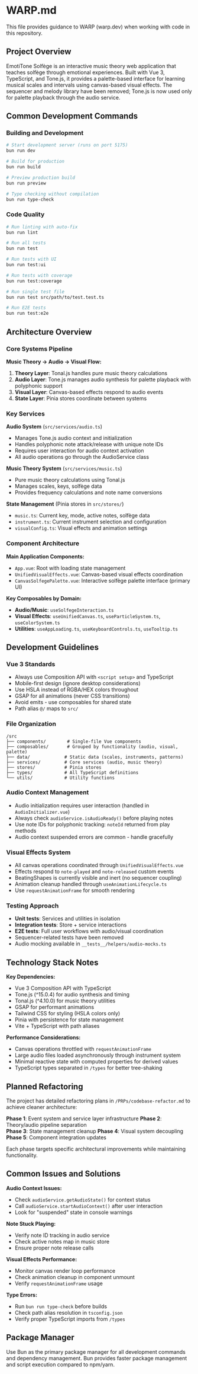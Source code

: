 # WARP.md

This file provides guidance to WARP (warp.dev) when working with code in this repository.

## Project Overview

EmotiTone Solfège is an interactive music theory web application that teaches solfège through emotional experiences. Built with Vue 3, TypeScript, and Tone.js, it provides a palette-based interface for learning musical scales and intervals using canvas-based visual effects. The sequencer and melody library have been removed; Tone.js is now used only for palette playback through the audio service.

## Common Development Commands

### Building and Development
```bash
# Start development server (runs on port 5175)
bun run dev

# Build for production
bun run build

# Preview production build
bun run preview

# Type checking without compilation
bun run type-check
```

### Code Quality
```bash
# Run linting with auto-fix
bun run lint

# Run all tests
bun run test

# Run tests with UI
bun run test:ui

# Run tests with coverage
bun run test:coverage

# Run single test file
bun run test src/path/to/test.test.ts

# Run E2E tests
bun run test:e2e
```

## Architecture Overview

### Core Systems Pipeline

**Music Theory → Audio → Visual Flow:**
1. **Theory Layer**: Tonal.js handles pure music theory calculations
2. **Audio Layer**: Tone.js manages audio synthesis for palette playback with polyphonic support
3. **Visual Layer**: Canvas-based effects respond to audio events
4. **State Layer**: Pinia stores coordinate between systems

### Key Services

**Audio System** (`src/services/audio.ts`)
- Manages Tone.js audio context and initialization
- Handles polyphonic note attack/release with unique note IDs
- Requires user interaction for audio context activation
- All audio operations go through the AudioService class

**Music Theory System** (`src/services/music.ts`)
- Pure music theory calculations using Tonal.js
- Manages scales, keys, solfège data
- Provides frequency calculations and note name conversions

**State Management** (Pinia stores in `src/stores/`)
- `music.ts`: Current key, mode, active notes, solfège data
- `instrument.ts`: Current instrument selection and configuration  
- `visualConfig.ts`: Visual effects and animation settings

### Component Architecture

**Main Application Components:**
- `App.vue`: Root with loading state management
- `UnifiedVisualEffects.vue`: Canvas-based visual effects coordination
- `CanvasSolfegePalette.vue`: Interactive solfège palette interface (primary UI)

**Key Composables by Domain:**
- **Audio/Music**: `useSolfegeInteraction.ts`
- **Visual Effects**: `useUnifiedCanvas.ts`, `useParticleSystem.ts`, `useColorSystem.ts`
- **Utilities**: `useAppLoading.ts`, `useKeyboardControls.ts`, `useTooltip.ts`

## Development Guidelines

### Vue 3 Standards
- Always use Composition API with `<script setup>` and TypeScript
- Mobile-first design (ignore desktop considerations)
- Use HSLA instead of RGBA/HEX colors throughout
- GSAP for all animations (never CSS transitions)
- Avoid emits - use composables for shared state
- Path alias `@/` maps to `src/`

### File Organization
```
/src
├── components/        # Single-file Vue components  
├── composables/       # Grouped by functionality (audio, visual, palette)
├── data/             # Static data (scales, instruments, patterns)
├── services/         # Core services (audio, music theory)
├── stores/           # Pinia stores
├── types/            # All TypeScript definitions
└── utils/            # Utility functions
```

### Audio Context Management
- Audio initialization requires user interaction (handled in `AudioInitializer.vue`)
- Always check `audioService.isAudioReady()` before playing notes
- Use note IDs for polyphonic tracking: `noteId` returned from play methods
- Audio context suspended errors are common - handle gracefully

### Visual Effects System
- All canvas operations coordinated through `UnifiedVisualEffects.vue`
- Effects respond to `note-played` and `note-released` custom events
- BeatingShapes is currently visible and inert (no sequencer coupling)
- Animation cleanup handled through `useAnimationLifecycle.ts`
- Use `requestAnimationFrame` for smooth rendering

### Testing Approach
- **Unit tests**: Services and utilities in isolation
- **Integration tests**: Store + service interactions
- **E2E tests**: Full user workflows with audio/visual coordination
- Sequencer-related tests have been removed
- Audio mocking available in `__tests__/helpers/audio-mocks.ts`

## Technology Stack Notes

**Key Dependencies:**
- Vue 3 Composition API with TypeScript
- Tone.js (^15.0.4) for audio synthesis and timing
- Tonal.js (^4.10.0) for music theory utilities
- GSAP for performant animations
- Tailwind CSS for styling (HSLA colors only)
- Pinia with persistence for state management
- Vite + TypeScript with path aliases

**Performance Considerations:**
- Canvas operations throttled with `requestAnimationFrame`
- Large audio files loaded asynchronously through instrument system
- Minimal reactive state with computed properties for derived values
- TypeScript types separated in `/types` for better tree-shaking

## Planned Refactoring

The project has detailed refactoring plans in `/PRPs/codebase-refactor.md` to achieve cleaner architecture:

**Phase 1**: Event system and service layer infrastructure
**Phase 2**: Theory/audio pipeline separation  
**Phase 3**: State management cleanup
**Phase 4**: Visual system decoupling
**Phase 5**: Component integration updates

Each phase targets specific architectural improvements while maintaining functionality.

## Common Issues and Solutions

**Audio Context Issues:**
- Check `audioService.getAudioState()` for context status
- Call `audioService.startAudioContext()` after user interaction
- Look for "suspended" state in console warnings

**Note Stuck Playing:**  
- Verify note ID tracking in audio service
- Check active notes map in music store
- Ensure proper note release calls

**Visual Effects Performance:**
- Monitor canvas render loop performance
- Check animation cleanup in component unmount
- Verify `requestAnimationFrame` usage

**Type Errors:**
- Run `bun run type-check` before builds
- Check path alias resolution in `tsconfig.json`
- Verify proper TypeScript imports from `/types`

## Package Manager

Use Bun as the primary package manager for all development commands and dependency management. Bun provides faster package management and script execution compared to npm/yarn.
